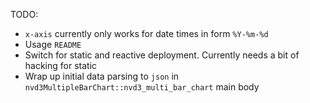 TODO:
 - `x-axis` currently only works for date times in form `%Y-%m-%d`
 - Usage `README`
 - Switch for static and reactive deployment.  Currently needs a bit of hacking for static
 - Wrap up initial data parsing to `json` in `nvd3MultipleBarChart::nvd3_multi_bar_chart` main body
